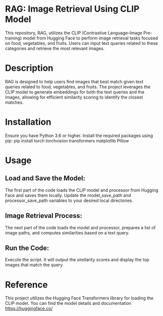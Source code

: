 # RAG: Image Retrieval Using CLIP Model

This repository, RAG, utilizes the CLIP (Contrastive Language–Image Pre-training) model from Hugging Face to perform image retrieval tasks focused on food, vegetables, and fruits. Users can input text queries related to these categories and retrieve the most relevant images.

# Description
RAG is designed to help users find images that best match given text queries related to food, vegetables, and fruits. The project leverages the CLIP model to generate embeddings for both the text queries and the images, allowing for efficient similarity scoring to identify the closest matches.

# Installation
Ensure you have Python 3.6 or higher. Install the required packages using pip:
pip install torch torchvision transformers matplotlib Pillow


# Usage
## Load and Save the Model:
The first part of the code loads the CLIP model and processor from Hugging Face and saves them locally. Update the model_save_path and processor_save_path variables to your desired local directories.

## Image Retrieval Process:
The next part of the code loads the model and processor, prepares a list of image paths, and computes similarities based on a text query.

## Run the Code:
Execute the script. It will output the similarity scores and display the top images that match the query.


# Reference
This project utilizes the Hugging Face Transformers library for loading the CLIP model. You can find the model details and documentation https://huggingface.co/


